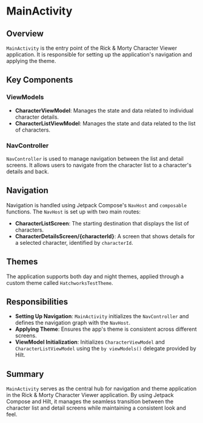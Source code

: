 # MainActivity

## Overview
`MainActivity` is the entry point of the Rick & Morty Character Viewer application. It is responsible for setting up the application's navigation and applying the theme.

## Key Components

### ViewModels
- **CharacterViewModel**: Manages the state and data related to individual character details.
- **CharacterListViewModel**: Manages the state and data related to the list of characters.

### NavController
`NavController` is used to manage navigation between the list and detail screens. It allows users to navigate from the character list to a character's details and back.

## Navigation
Navigation is handled using Jetpack Compose's `NavHost` and `composable` functions. The `NavHost` is set up with two main routes:
- **CharacterListScreen**: The starting destination that displays the list of characters.
- **CharacterDetailsScreen/{characterId}**: A screen that shows details for a selected character, identified by `characterId`.

## Themes
The application supports both day and night themes, applied through a custom theme called `HatchworksTestTheme`.

## Responsibilities
- **Setting Up Navigation**: `MainActivity` initializes the `NavController` and defines the navigation graph with the `NavHost`.
- **Applying Theme**: Ensures the app's theme is consistent across different screens.
- **ViewModel Initialization**: Initializes `CharacterViewModel` and `CharacterListViewModel` using the `by viewModels()` delegate provided by Hilt.

## Summary
`MainActivity` serves as the central hub for navigation and theme application in the Rick & Morty Character Viewer application. By using Jetpack Compose and Hilt, it manages the seamless transition between the character list and detail screens while maintaining a consistent look and feel.